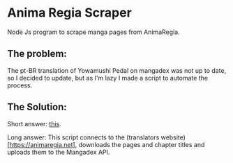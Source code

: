 # Anima Regia Scraper
Node Js program to scrape manga pages from AnimaRegia.

## The problem:
The pt-BR translation of Yowamushi Pedal on mangadex was not up to date, so I decided to update, but as I'm lazy I made a script to automate the process.

## The Solution:
Short answer: [this](https://github.com/ArthurSegato/AnimaRegiaScraper).

Long answer: This script connects to the (translators website)[https://animaregia.net], downloads the pages and chapter titles and uploads them to the Mangadex API.
